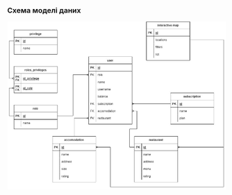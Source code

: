 ### Схема моделі даних

![image](https://github.com/oleksandrblazhko/ai204-kolesnik/blob/laboratory-work-5/2-SoftwareDesign/2.3-DataModel/dbDiagram.jpg?raw=true)